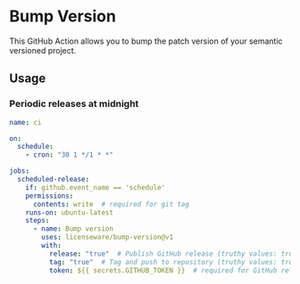 # Bump Version

This GitHub Action allows you to bump the patch version of your semantic
versioned project.

## Usage

### Periodic releases at midnight

```yaml
name: ci

on:
  schedule:
    - cron: "30 1 */1 * *"

jobs:
  scheduled-release:
    if: github.event_name == 'schedule'
    permissions:
      contents: write  # required for git tag
    runs-on: ubuntu-latest
    steps:
      - name: Bump version
        uses: licenseware/bump-version@v1
        with:
          release: "true"  # Publish GitHub release (truthy values: true, yes, 1)
          tag: "true"  # Tag and push to repository (truthy values: true, yes, 1)
          token: ${{ secrets.GITHUB_TOKEN }}  # required for GitHub release
```

